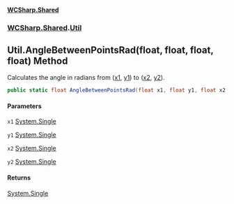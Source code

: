 #### [WCSharp.Shared](README.md 'README')
### [WCSharp.Shared](WCSharp.Shared.md 'WCSharp.Shared').[Util](WCSharp.Shared.Util.md 'WCSharp.Shared.Util')

## Util.AngleBetweenPointsRad(float, float, float, float) Method

Calculates the angle in radians from ([x1](WCSharp.Shared.Util.AngleBetweenPointsRad(float,float,float,float).md#WCSharp.Shared.Util.AngleBetweenPointsRad(float,float,float,float).x1 'WCSharp.Shared.Util.AngleBetweenPointsRad(float, float, float, float).x1'), [y1](WCSharp.Shared.Util.AngleBetweenPointsRad(float,float,float,float).md#WCSharp.Shared.Util.AngleBetweenPointsRad(float,float,float,float).y1 'WCSharp.Shared.Util.AngleBetweenPointsRad(float, float, float, float).y1')) to ([x2](WCSharp.Shared.Util.AngleBetweenPointsRad(float,float,float,float).md#WCSharp.Shared.Util.AngleBetweenPointsRad(float,float,float,float).x2 'WCSharp.Shared.Util.AngleBetweenPointsRad(float, float, float, float).x2'), [y2](WCSharp.Shared.Util.AngleBetweenPointsRad(float,float,float,float).md#WCSharp.Shared.Util.AngleBetweenPointsRad(float,float,float,float).y2 'WCSharp.Shared.Util.AngleBetweenPointsRad(float, float, float, float).y2')).

```csharp
public static float AngleBetweenPointsRad(float x1, float y1, float x2, float y2);
```
#### Parameters

<a name='WCSharp.Shared.Util.AngleBetweenPointsRad(float,float,float,float).x1'></a>

`x1` [System.Single](https://docs.microsoft.com/en-us/dotnet/api/System.Single 'System.Single')

<a name='WCSharp.Shared.Util.AngleBetweenPointsRad(float,float,float,float).y1'></a>

`y1` [System.Single](https://docs.microsoft.com/en-us/dotnet/api/System.Single 'System.Single')

<a name='WCSharp.Shared.Util.AngleBetweenPointsRad(float,float,float,float).x2'></a>

`x2` [System.Single](https://docs.microsoft.com/en-us/dotnet/api/System.Single 'System.Single')

<a name='WCSharp.Shared.Util.AngleBetweenPointsRad(float,float,float,float).y2'></a>

`y2` [System.Single](https://docs.microsoft.com/en-us/dotnet/api/System.Single 'System.Single')

#### Returns
[System.Single](https://docs.microsoft.com/en-us/dotnet/api/System.Single 'System.Single')